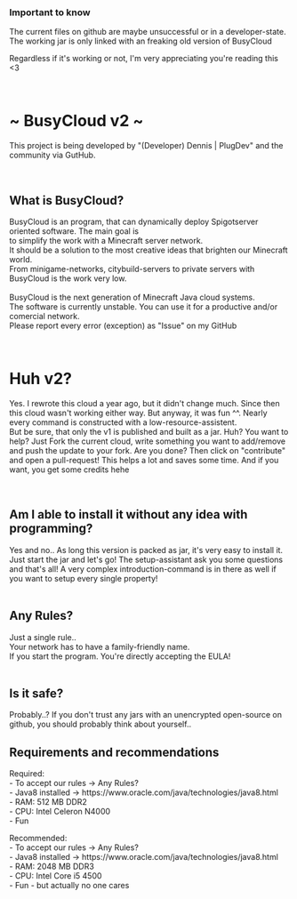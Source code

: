 <h3>Important to know</h3>
<p>The current files on github are maybe unsuccessful or in a developer-state. The working jar is only linked with an freaking old version of BusyCloud<p>
<p>Regardless if it's working or not, I'm very appreciating you're reading this <3</p>
<br>
<h1>~ BusyCloud v2 ~</h1>
<p>This project is being developed by "(Developer) Dennis | PlugDev" and the community via GutHub.</p>
<br>
<h2>What is BusyCloud?</h2>
<p>BusyCloud is an program, that can dynamically deploy Spigotserver oriented software. The main goal is<br>
to simplify the work with a Minecraft server network.<br>
It should be a solution to the most creative ideas that brighten our Minecraft world. <br>
From minigame-networks, citybuild-servers to private servers with BusyCloud is the work very low.<br>
<br>
BusyCloud is the next generation of Minecraft Java cloud systems. <br>
The software is currently unstable. You can use it for a productive and/or comercial network.<br>
Please report every error (exception) as "Issue" on my GitHub</p>
<br>
<h1>Huh v2?</h1>
<p>Yes. I rewrote this cloud a year ago, but it didn't change much. Since then this cloud wasn't working either way. 
But anyway, it was fun ^^. Nearly every command is constructed with a low-resource-assistent.<br>
But be sure, that only the v1 is published and built as a jar. Huh? You want to help? Just Fork the current cloud, 
write something you want to add/remove and push the update to your fork. Are you done? Then click on "contribute" 
and open a pull-request! This helps a lot and saves some time. And if you want, you get some credits hehe<p>
<br>
<h2>Am I able to install it without any idea with programming?</h2>
Yes and no.. As long this version is packed as jar, it's very easy to install it.<br>
Just start the jar and let's go! The setup-assistant ask you some questions<br>
and that's all! A very complex introduction-command is in there as well if you want to setup every single property!<br>
<br>
<h2>Any Rules?</h2>
Just a single rule..<br>
Your network has to have a family-friendly name.<br>
If you start the program. You're directly accepting the EULA!<br>
<br>
<h2>Is it safe?</h2>
Probably..? If you don't trust any jars with an unencrypted open-source on github, you should probably think about yourself..
<br>
<h2>Requirements and recommendations</h2>
<p>Required:<br>
- To accept our rules -> Any Rules?<br>
- Java8 installed -> https://www.oracle.com/java/technologies/java8.html<br>
- RAM: 512 MB DDR2<br>
- CPU: Intel Celeron N4000<br>
- Fun</p>
<p>Recommended:<br>
- To accept our rules -> Any Rules?<br>
- Java8 installed -> https://www.oracle.com/java/technologies/java8.html<br>
- RAM: 2048 MB DDR3<br>
- CPU: Intel Core i5 4500<br>
- Fun - but actually no one cares</p>
